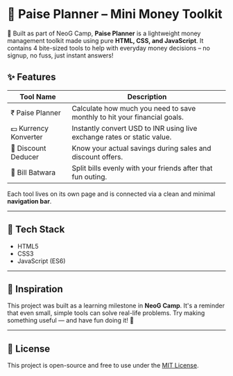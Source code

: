 # 💸 Paise Planner – Mini Money Toolkit

🚀 Built as part of NeoG Camp, **Paise Planner** is a lightweight money management toolkit made using pure **HTML, CSS, and JavaScript**. It contains 4 bite-sized tools to help with everyday money decisions – no signup, no fuss, just instant answers!

## ✨ Features

| Tool Name            | Description                                                                 |
|----------------------|-----------------------------------------------------------------------------|
| ₹ Paise Planner      | Calculate how much you need to save monthly to hit your financial goals.    |
| 💵 Kurrency Konverter | Instantly convert USD to INR using live exchange rates or static value.     |
| 🤑 Discount Deducer   | Know your actual savings during sales and discount offers.                  |
| 👥 Bill Batwara       | Split bills evenly with your friends after that fun outing.                 |

Each tool lives on its own page and is connected via a clean and minimal **navigation bar**.

---

## 🔧 Tech Stack

- HTML5
- CSS3
- JavaScript (ES6)

---

## 🙌 Inspiration

This project was built as a learning milestone in **NeoG Camp**. It's a reminder that even small, simple tools can solve real-life problems. Try making something useful — and have fun doing it! 💪

---

## 📌 License

This project is open-source and free to use under the [MIT License](LICENSE).




